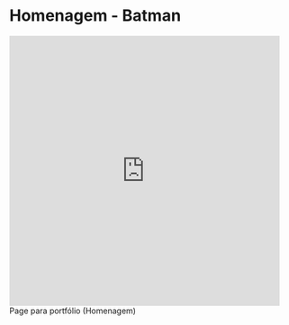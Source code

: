 # Homenagem - Batman

<iframe src="https://giphy.com/embed/2TK7BUsgPpdknXa72F" width="480" height="480" frameBorder="0" class="giphy-embed" allowFullScreen></iframe>
Page para portfólio (Homenagem) 
